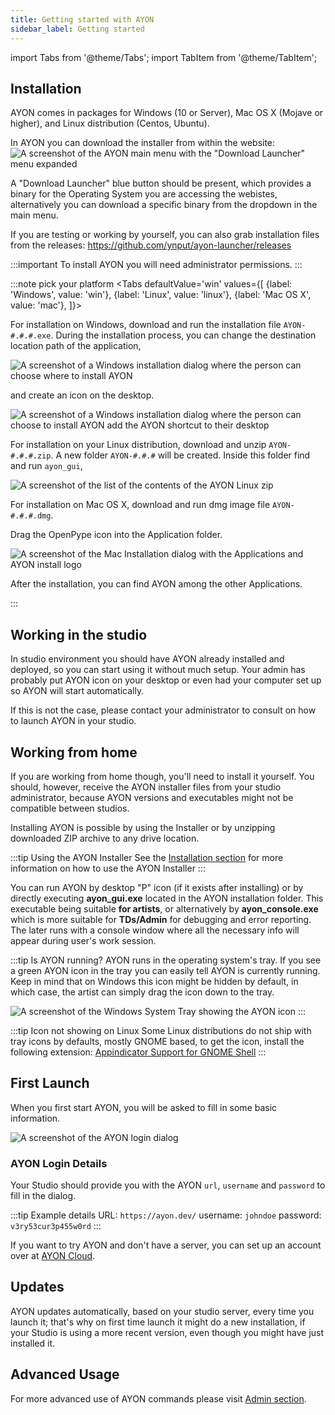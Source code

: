 ```yaml
---
title: Getting started with AYON
sidebar_label: Getting started
---
```


import Tabs from '@theme/Tabs';
import TabItem from '@theme/TabItem';


## Installation

AYON comes in packages for Windows (10 or Server), Mac OS X (Mojave or higher), and Linux distribution (Centos, Ubuntu).

In AYON you can download the installer from within the website:
![A screenshot of the AYON main menu with the "Download Launcher" menu expanded](assets/ayon_download_installer.png)

A "Download Launcher" blue button should be present, which provides a binary for the Operating System you are accessing the webistes, alternatively you can download a specific binary from the dropdown in the main menu.

If you are testing or working by yourself, you can also grab installation files from the releases: https://github.com/ynput/ayon-launcher/releases

:::important
To install AYON you will need administrator permissions.
:::

:::note pick your platform
<Tabs
    defaultValue='win'
    values={[
        {label: 'Windows', value: 'win'},
        {label: 'Linux', value: 'linux'},
        {label: 'Mac OS X', value: 'mac'},
    ]}>

<TabItem value='win'>

For installation on Windows, download and run the installation file `AYON-#.#.#.exe`.
During the installation process, you can change the destination location path of the application,

![A screenshot of a Windows installation dialog where the person can choose where to install AYON](assets/ayon_install_windows_01.png)

and create an icon on the desktop.

![A screenshot of a Windows installation dialog where the person can choose to install AYON add the AYON shortcut to their desktop](assets/ayon_install_windows_02.png)

</TabItem>


<TabItem value='linux'>

For installation on your Linux distribution, download and unzip `AYON-#.#.#.zip`. A new folder `AYON-#.#.#` will be created.
Inside this folder find and run `ayon_gui`,

![A screenshot of the list of the contents of the AYON Linux zip](assets/ayon_install_linux.png)

</TabItem>


<TabItem value='mac'>

For installation on Mac OS X, download and run dmg image file `AYON-#.#.#.dmg`.

Drag the OpenPype icon into the Application folder.

![A screenshot of the Mac Installation dialog with the Applications and AYON install logo](assets/ayon_install_macos.png)

After the installation, you can find AYON among the other Applications.

</TabItem>
</Tabs>
:::


## Working in the studio

In studio environment you should have AYON already installed and deployed, so you can start using it without much setup. Your admin has probably put AYON icon on your desktop or even had your computer set up so AYON will start automatically.

If this is not the case, please contact your administrator to consult on how to launch AYON in your studio.

## Working from home

If you are working from home though, you'll need to install it yourself. You should, however, receive the AYON installer files from your studio
administrator, because AYON versions and executables might not be compatible between studios.  

Installing AYON is possible by using the Installer or by unzipping downloaded ZIP archive to any drive location.

:::tip Using the AYON Installer
See the [Installation section](#installation) for more information on how to use the AYON Installer
:::

You can run AYON by desktop "P" icon (if it exists after installing) or by directly executing **ayon_gui.exe** located in the AYON installation folder. This executable being suitable **for artists**, or alternatively by **ayon_console.exe** which is more suitable for **TDs/Admin** for debugging and error reporting. The later runs with a console window where all the necessary info will appear during user's work session.

:::tip Is AYON running?
AYON runs in the operating system's tray. If you see a green AYON icon in the tray you can easily tell AYON is currently running. Keep in mind that on Windows this icon might be hidden by default, in which case, the artist can simply drag the icon down to the tray.

![A screenshot of the Windows System Tray showing the AYON icon](assets/artist_systray.png)
:::

:::tip Icon not showing on Linux
Some Linux distributions do not ship with tray icons by defaults, mostly GNOME based, to get the icon, install the following extension: [Appindicator Support for GNOME Shell](https://extensions.gnome.org/extension/615/appindicator-support/)
:::

## First Launch

When you first start AYON, you will be asked to fill in some basic information.

![A screenshot of the AYON login dialog](assets/artist_login.png)

### AYON Login Details

Your Studio should provide you with the AYON `url`, `username` and `password` to fill in the dialog.

:::tip Example details
URL: `https://ayon.dev/`
username: `johndoe`
password: `v3ry53cur3p455w0rd`
:::

If you want to try AYON and don't have a server, you can set up an account over at [AYON Cloud](https://ayon.cloud/).


## Updates

AYON updates automatically, based on your studio server, every time you launch it; that's why on first time launch it might do a new installation, if your Studio is using a more recent version, even though you might have just installed it.

## Advanced Usage

For more advanced use of AYON commands please visit [Admin section](admin_desktop_run.md#commands).

